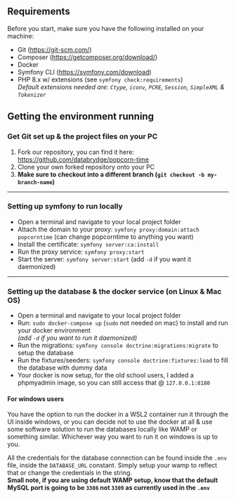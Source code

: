 ## Requirements

Before you start, make sure you have the following installed on your machine:
- Git (https://git-scm.com/)
- Composer (https://getcomposer.org/download/)
- Docker
- Symfony CLI (https://symfony.com/download)
- PHP 8.x w/ extensions (see `symfony check:requirements`)<br/>
  *Default extensions needed are:  `Ctype`, `iconv`, `PCRE`, `Session`, `SimpleXML` & `Tokenizer`*


## Getting the environment running

### Get Git set up & the project files on your PC
1. Fork our repository, you can find it here: https://github.com/databrydge/popcorn-time
2. Clone your own forked repository onto your PC
3. **Make sure to checkout into a different branch (`git checkout -b my-branch-name`)**

---
### Setting up symfony to run locally
- Open a terminal and navigate to your local project folder
- Attach the domain to your proxy: `symfony proxy:domain:attach popcorntime` (can change popcorntime to anything you want)
- Install the certificate: `symfony server:ca:install`
- Run the proxy service: `symfony proxy:start`
- Start the server: `symfony server:start` (add `-d` if you want it daemonized)

---
### Setting up the database & the docker service (on Linux & Mac OS)

- Open a terminal and navigate to your local project folder
- Run: `sudo docker-compose up` (`sudo` not needed on mac) to install and run your docker environment <br/>
  *(add `-d` if you want to run it daemonized)*
- Run the migrations: `symfony console doctrine:migrations:migrate` to setup the database
- Run the fixtures/seeders: `symfony console doctrine:fixtures:load` to fill the database with dummy data
- Your docker is now setup, for the old school users, I added a phpmyadmin image, so you can still access that @ `127.0.0.1:8180`

#### For windows users
You have the option to run the docker in a WSL2 container run it through the UI inside windows, or you can decide not to use the docker at all & use some software solution to run the databases locally like WAMP or something similar. Whichever way you want to run it on windows is up to you.

All the credentials for the database connection can be found inside the `.env` file, inside the `DATABASE_URL` constant. Simply setup your wamp to reflect that or change the credentials in the string. <br/>
**Small note, if you are using default WAMP setup, know that the default MySQL port is going to be `3306` not `3309` as currently used in the `.env`**